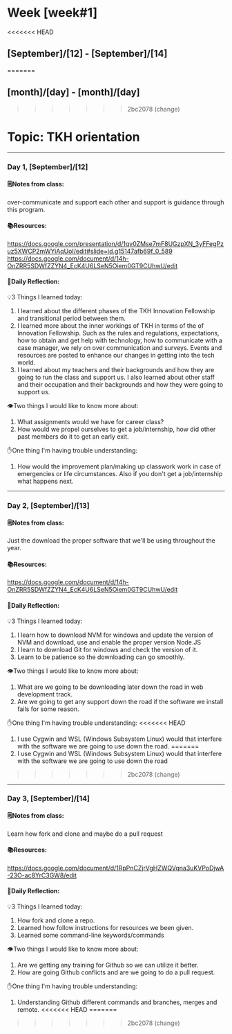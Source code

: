 # Week [week#1]
<<<<<<< HEAD
## [September]/[12] - [September]/[14]
=======
## [month]/[day] - [month]/[day]
>>>>>>> 2bc2078 (change)

# Topic: TKH orientation

___

### Day 1, [September]/[12]

#### 🗒️Notes from class:

over-communicate and support each other and support is guidance through this program.

#### 📚Resources:
https://docs.google.com/presentation/d/1qv0ZMse7mF8UGzpXN_3yFFegPzuz5XWCP2mWYiAqUoI/edit#slide=id.g15147afb69f_0_589
https://docs.google.com/document/d/14h-OnZRR5SDWfZZYN4_EcK4U6LSeN5Oiem0GT9CUhwU/edit


#### 💭Daily Reflection:

💡3 Things I learned today:
1. I learned about the different phases of the TKH Innovation Fellowship and transitional period between them.
2. I learned more about the inner workings of TKH in terms of the of Innovation Fellowship. Such as the rules and regulations,
expectations, how to obtain and get help with technology, how to communicate with a case manager, we rely on over communication and surveys. Events and resources are posted to enhance our changes in getting into the tech world.
3. I learned about my teachers and their backgrounds and how they are going to run the class and support us. 
I also learned about other staff and their occupation and their backgrounds and how they were going to support us.

👁️Two things I would like to know more about:
1. What assignments would we have for career class?
2. How would we propel ourselves to get a job/internship, how did other past members do it to get an early exit.

✋One thing I'm having trouble understanding:
1. How would the improvement plan/making up classwork work in case of emergencies or life circumstances. Also if you don't get a job/internship what happens next.


___

### Day 2, [September]/[13] 

#### 🗒️Notes from class:
Just the download the proper software that we'll be using throughout the year.
#### 📚Resources:
https://docs.google.com/document/d/14h-OnZRR5SDWfZZYN4_EcK4U6LSeN5Oiem0GT9CUhwU/edit


#### 💭Daily Reflection:

💡3 Things I learned today:
1. I learn how to download NVM for windows and update the version of NVM and download, use and enable the proper version Node.JS
2. I learn to download Git for windows and check the version of it.
3. Learn to be patience so the downloading can go smoothly.

👁️Two things I would like to know more about:
1. What are we going to be downloading later down the road in web development track.
2. Are we going to get any support down the road if the software we install fails for some reason.

✋One thing I'm having trouble understanding:
<<<<<<< HEAD
1. I use Cygwin and WSL (Windows Subsystem Linux) would that interfere with the software we are going to use down the road.
=======
1. I use Cygwin and WSL (Windows Subsystem Linux) would that interfere with the software we are going to use down the road
>>>>>>> 2bc2078 (change)

___

### Day 3, [September]/[14]
#### 🗒️Notes from class:

Learn how fork and clone and maybe do a pull request

#### 📚Resources:
https://docs.google.com/document/d/1RpPnCZjrVgHZWQVqna3uKVPoDjwA-23O-ac8YrC3GW8/edit

#### 💭Daily Reflection:

💡3 Things I learned today:
1. How fork and clone a repo.
2. Learned how follow instructions for resources we been given.
3. Learned some command-line keywords/commands

👁️Two things I would like to know more about:
1. Are we getting any training for Github so we can utilize it better.
2. How are going Github conflicts and are we going to do a pull request.

✋One thing I'm having trouble understanding:
1. Understanding Github different commands and branches, merges and remote.
<<<<<<< HEAD
=======
 


>>>>>>> 2bc2078 (change)
 

